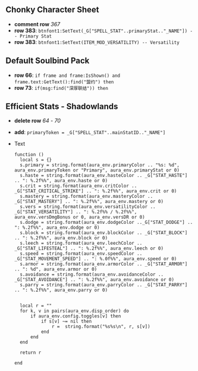 ## Chonky Character Sheet

- **comment row** _367_
- **row 383**: `btnfont1:SetText(_G["SPELL_STAT"..primaryStat.."_NAME"]) -- Primary Stat`
- **row 383**: `btnfont1:SetText(ITEM_MOD_VERSATILITY) -- Versatility`

## Default Soulbind Pack

- **row 66**: `if frame and frame:IsShown() and frame.text:GetText():find("盟约") then`
- **row 73**: `if(msg:find("深厚联结")) then`

## Efficient Stats - Shadowlands

- **delete row** _64_ - _70_
- **add**: `primaryToken = _G["SPELL_STAT"..mainStatID.."_NAME"]`

- Text

  ```fundamental
  function ()
    local s = {}
    s.primary = string.format(aura_env.primaryColor .. "%s: %d", aura_env.primaryToken or "Primary", aura_env.primaryStat or 0)
    s.haste = string.format(aura_env.hasteColor .. _G["STAT_HASTE"] .. ": %.2f%%", aura_env.haste or 0)
    s.crit = string.format(aura_env.critColor .. _G["STAT_CRITICAL_STRIKE"] .. ": %.2f%%", aura_env.crit or 0)
    s.mastery = string.format(aura_env.masteryColor .. _G["STAT_MASTERY"] .. ": %.2f%%", aura_env.mastery or 0)
    s.vers = string.format(aura_env.versatilityColor .. _G["STAT_VERSATILITY"] .. ": %.2f%% / %.2f%%", aura_env.versDmgBonus or 0, aura_env.versDR or 0)
    s.dodge = string.format(aura_env.dodgeColor .._G["STAT_DODGE"] .. ": %.2f%%", aura_env.dodge or 0)
    s.block = string.format(aura_env.blockColor .. _G["STAT_BLOCK"] .. ": %.2f%%", aura_env.block or 0)
    s.leech = string.format(aura_env.leechColor .. _G["STAT_LIFESTEAL"] .. ": %.2f%%", aura_env.leech or 0)
    s.speed = string.format(aura_env.speedColor .. _G["STAT_MOVEMENT_SPEED"] .. ": %.0f%%", aura_env.speed or 0)
    s.armor = string.format(aura_env.armorColor .. _G["STAT_ARMOR"] .. ": %d", aura_env.armor or 0)
    s.avoidance = string.format(aura_env.avoidanceColor .. _G["STAT_AVOIDANCE"] .. ": %.2f%%", aura_env.avoidance or 0)
    s.parry = string.format(aura_env.parryColor .. _G["STAT_PARRY"] .. ": %.2f%%", aura_env.parry or 0)


    local r = ""
    for k, v in pairs(aura_env.disp_order) do
        if aura_env.config.toggles[v] then
            if s[v] ~= nil then
                r =  string.format("%s%s\n", r, s[v])
            end
        end
    end

    return r

  end
  ```
